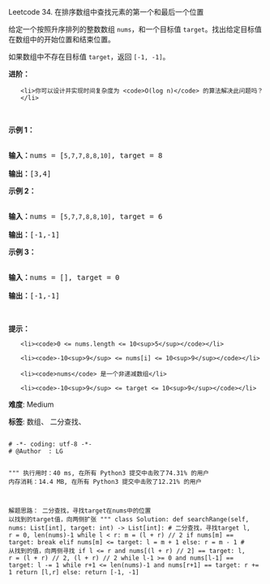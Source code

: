Leetcode 34. 在排序数组中查找元素的第一个和最后一个位置
<p>给定一个按照升序排列的整数数组 <code>nums</code>，和一个目标值 <code>target</code>。找出给定目标值在数组中的开始位置和结束位置。</p>


<p>如果数组中不存在目标值 <code>target</code>，返回 <code>[-1, -1]</code>。</p>



<p><strong>进阶：</strong></p>



<ul>

	<li>你可以设计并实现时间复杂度为 <code>O(log n)</code> 的算法解决此问题吗？</li>

</ul>



<p> </p>



<p><strong>示例 1：</strong></p>



<pre>

<strong>输入：</strong>nums = [<code>5,7,7,8,8,10]</code>, target = 8

<strong>输出：</strong>[3,4]</pre>



<p><strong>示例 2：</strong></p>



<pre>

<strong>输入：</strong>nums = [<code>5,7,7,8,8,10]</code>, target = 6

<strong>输出：</strong>[-1,-1]</pre>



<p><strong>示例 3：</strong></p>



<pre>

<strong>输入：</strong>nums = [], target = 0

<strong>输出：</strong>[-1,-1]</pre>



<p> </p>



<p><strong>提示：</strong></p>



<ul>

	<li><code>0 <= nums.length <= 10<sup>5</sup></code></li>

	<li><code>-10<sup>9</sup> <= nums[i] <= 10<sup>9</sup></code></li>

	<li><code>nums</code> 是一个非递减数组</li>

	<li><code>-10<sup>9</sup> <= target <= 10<sup>9</sup></code></li>

</ul>





 **难度**: Medium



 **标签**: 数组、 二分查找、 





<div class="hcb_wrap">
<pre class="prism undefined-numbers lang-python" data-lang="Python"><code>
# -*- coding: utf-8 -*-
# @Author  : LG

"""
执行用时：40 ms, 在所有 Python3 提交中击败了74.31% 的用户
内存消耗：14.4 MB, 在所有 Python3 提交中击败了12.21% 的用户

解题思路：
    二分查找，寻找target在nums中的位置
    以找到的target值，向两侧扩张
"""
class Solution:
    def searchRange(self, nums: List[int], target: int) -> List[int]:
        # 二分查找，寻找target
        l, r = 0, len(nums)-1
        while l < r:
            m = (l + r) // 2
            if nums[m] == target:
                break
            elif nums[m] <= target:
                l = m + 1
            else:
                r = m - 1
        # 从找到的值，向两侧寻找
        if l <= r and nums[(l + r) // 2] == target:
            l, r = (l + r) // 2, (l + r) // 2
            while l-1 >= 0 and nums[l-1] == target:
                l -= 1
            while r+1 <= len(nums)-1 and nums[r+1] == target:
                r += 1
            return [l,r]
        else:
            return [-1, -1]</code></pre></div>
